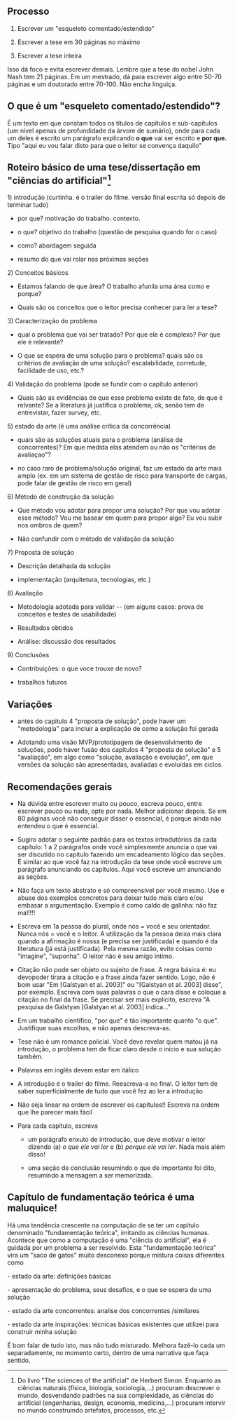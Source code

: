 ## Processo

1)  Escrever um \"esqueleto comentado/estendido\"

2)  Escrever a tese em 30 páginas no máximo

3)  Escrever a tese inteira

Isso dá foco e evita escrever demais. Lembre que a tese do nobel John
Nash tem 21 páginas. Em um mestrado, dá para escrever algo entre 50-70
páginas e um doutorado entre 70-100. Não encha linguiça.

## O que é um \"esqueleto comentado/estendido\"?

É um texto em que constam todos os títulos de capítulos e sub-capítulos
(um nível apenas de profundidade da árvore de sumário), onde para cada
um deles é escrito um parágrafo explicando **o que** vai ser escrito e
**por que.** Tipo \"aqui eu vou falar disto para que o leitor se
convença daquilo\"

## Roteiro básico de uma tese/dissertação em "ciências do artificial"[^1]

1\) introdução (curtinha. é o trailer do filme. versão final escrita só
depois de terminar tudo)

-   por que? motivação do trabalho. contexto.

-   o que? objetivo do trabalho (questão de pesquisa quando for o caso)

-   como? abordagem seguida

-   resumo do que vai rolar nas próximas seções

2\) Conceitos básicos

-   Estamos falando de que área? O trabalho afunila uma área como e
    porque?

-   Quais são os conceitos que o leitor precisa conhecer para ler a
    tese?

3\) Caracterização do problema

-   qual o problema que vai ser tratado? Por que ele é complexo? Por que
    ele é relevante?

-   O que se espera de uma solução para o problema? quais são os
    critérios de avaliação de uma solução? escalabilidade, corretude,
    facilidade de uso, etc.?

4\) Validação do problema (pode se fundir com o capítulo anterior)

-   Quais são as evidências de que esse problema existe de fato, de que
    é relvante? Se a literatura já justifica o problema, ok, senão tem
    de entrevistar, fazer survey, etc.

5\) estado da arte (é uma análise crítica da concorrência)

-   quais são as soluções atuais para o problema (análise de
    concorrentes)? Em que medida elas atendem ou não os \"critérios de
    avaliaçao\"?

-   no caso raro de problema/solução original, faz um estado da arte
    mais amplo (ex. em um sistema de gestão de risco para transporte de
    cargas, pode falar de gestão de risco em geral)

6\) Método de construção da solução

-   Que método vou adotar para propor uma solução? Por que vou adotar
    esse método? Vou me basear em quem para propor algo? Eu vou subir
    nos ombros de quem?

-   Não confundir com o método de validação da solução

7\) Proposta de solução

-   Descrição detalhada da solução

-   implementação (arquitetura, tecnologias, etc.)

8\) Avaliação

-   Metodologia adotada para validar -- (em alguns casos: prova de
    conceitos e testes de usabilidade)

-   Resultados obtidos

-   Análise: discussão dos resultados

9\) Conclusões

-   Contribuições: o que voce trouxe de novo?

-   trabalhos futuros

## Variações

-   antes do capitulo 4 \"proposta de solução\", pode haver um
    \"metodologia\" para incluir a explicação de como a solução foi
    gerada

-   Adotando uma visão MVP/prototipagem de desenvolvimento de soluções,
    pode haver fusão dos capítulos 4 \"proposta de solução\" e 5
    \"avaliação\", em algo como \"solução, avaliação e evolução\", em
    que versões da solução são apresentadas, avaliadas e evoluídas em
    ciclos.

## Recomendações gerais

-   Na dúvida entre escrever muito ou pouco, escreva pouco, entre
    escrever pouco ou nada, opte por nada. Melhor adicionar depois. Se
    em 80 páginas você não conseguir disser o essencial, é porque ainda
    não entendeu o que é essencial.

-   Sugiro adotar o seguinte padrão para os textos introdutórios da cada
    capítulo: 1 a 2 parágrafos onde você simplesmente anuncia o que vai
    ser discutido no capitulo fazendo um encadeamento lógico das seções.
    É similar ao que você faz na introdução da tese onde você escreve um
    parágrafo anunciando os capítulos. Aqui você escreve um anunciando
    as seções.

-   Não faça um texto abstrato e só compreensível por você mesmo. Use e
    abuse dos exemplos concretos para deixar tudo mais claro e/ou
    embasar a argumentação. Exemplo é como caldo de galinha: não faz
    mal!!!!

-   Escreva em 1a pessoa do plural, onde nós = você e seu orientador.
    Nunca nós = você e o leitor. A utilização da 1a pessoa deixa mais
    clara quando a afirmação é nossa (e precisa ser justificada) e
    quando é da literatura (já está justificada). Pela mesma razão,
    evite coisas como \"imagine\", \"suponha\". O leitor não é seu amigo
    intimo.

-   Citação não pode ser objeto ou sujeito de frase. A regra básica é:
    eu devopoder tirara a citação e a frase ainda fazer sentido. Logo,
    não é bom usar \"Em \[Galstyan et al. 2003\]\" ou \"\[Galstyan et
    al. 2003\] disse\", por exemplo. Escreva com suas palavras o que o
    cara disse e coloque a citação no final da frase. Se precisar ser
    mais explícito, escreva \"A pesquisa de Galstyan \[Galstyan et al.
    2003\] indica\...\"

-   Em um trabalho científico, \"por que\" é tão importante quanto \"o
    que\". Justifique suas escolhas, e não apenas descreva-as.

-   Tese não é um romance policial. Você deve revelar quem matou já na
    introdução, o problema tem de ficar claro desde o início e sua
    solução também.

-   Palavras em inglês devem estar em itálico

-   A introdução é o trailer do filme. Reescreva-a no final. O leitor
    tem de saber superficialmente de tudo que você fez ao ler a
    introdução

-   Não seja linear na ordem de escrever os capítulos!! Escreva na ordem
    que lhe parecer mais fácil

-   Para cada capítulo, escreva

    -   um parágrafo enxuto de introdução, que deve motivar o leitor
        dizendo (a) *o que ele vai ler* e (b) *porque ele vai ler*. Nada
        mais além disso!

    -   uma seção de conclusão resumindo o que de importante foi dito,
        resumindo a mensagem a ser memorizada.

## Capítulo de fundamentação teórica é uma maluquice!

Há uma tendência crescente na computação de se ter um capítulo
denominado \"fundamentação teórica\", imitando as ciências humanas.
Acontece que como a computação é uma \"ciência do artificial\", ela é
guidada por um problema a ser resolvido. Esta \"fundamentação teórica\"
vira um "saco de gatos" muito desconexo porque mistura coisas diferentes
como

\- estado da arte: definições básicas

\- apresentação do problema, seus desafios, e o que se espera de uma
solução

\- estado da arte concorrentes: analise dos concorrentes /similares

\- estado da arte inspirações: técnicas básicas existentes que utilizei
para construir minha solução

É bom falar de tudo isto, mas não tudo misturado. Melhora fazê-lo cada
um separadamente, no momento certo, dentro de uma narrativa que faça
sentido.

[^1]: Do livro "The sciences of the artificial" de Herbert Simon.
    Enquanto as ciências naturais (física, biologia, sociologia,\...)
    procuram descrever o mundo, desvendando padrões na sua complexidade,
    as ciências do artificial (engenharias, design, economia,
    medicina,\...) procuram intervir no mundo construindo artefatos,
    processos, etc.
